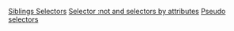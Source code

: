 
 <a href="https://drotsyk.github.io/les4/1">Siblings Selectors</a>
  <a href="https://drotsyk.github.io/les4/2">Selector :not and selectors by attributes</a>
   <a href="https://drotsyk.github.io/les4/3">Pseudo selectors</a>
  
